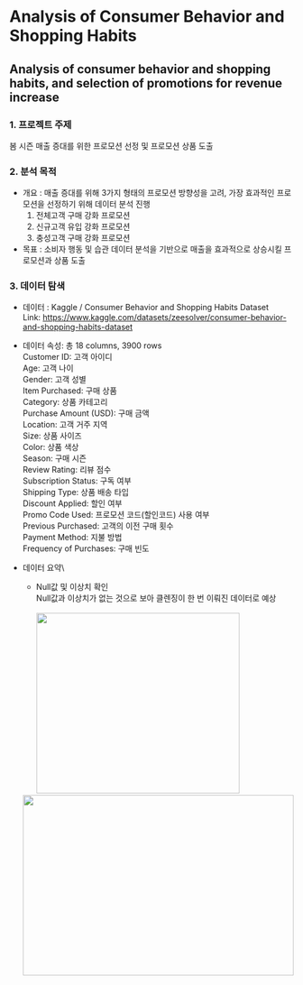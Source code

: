 Analysis of Consumer Behavior and Shopping Habits
=====
Analysis of consumer behavior and shopping habits, and selection of promotions for revenue increase
----
### 1. 프로젝트 주제
봄 시즌 매출 증대를 위한 프로모션 선정 및 프로모션 상품 도출
### 2. 분석 목적
- 개요 : 매출 증대를 위해 3가지 형태의 프로모션 방향성을 고려, 가장 효과적인 프로모션을 선정하기 위해 데이터 분석 진행
  1. 전체고객 구매 강화 프로모션
  2. 신규고객 유입 강화 프로모션
  3. 충성고객 구매 강화 프로모션
- 목표 : 소비자 행동 및 습관 데이터 분석을 기반으로 매출을 효과적으로 상승시킬 프로모션과 상품 도출
### 3. 데이터 탐색
- 데이터 : Kaggle / Consumer Behavior and Shopping Habits Dataset\
  Link: <https://www.kaggle.com/datasets/zeesolver/consumer-behavior-and-shopping-habits-dataset>
  
- 데이터 속성: 총 18 columns, 3900 rows\
  Customer ID: 고객 아이디\
  Age: 고객 나이\
  Gender: 고객 성별\
  Item Purchased: 구매 상품\
  Category: 상품 카테고리\
  Purchase Amount (USD): 구매 금액\
  Location: 고객 거주 지역\
  Size: 상품 사이즈\
  Color: 상품 색상\
  Season: 구매 시즌\
  Review Rating: 리뷰 점수\
  Subscription Status: 구독 여부\
  Shipping Type: 상품 배송 타입\
  Discount Applied: 할인 여부\
  Promo Code Used: 프로모션 코드(할인코드) 사용 여부\
  Previous Purchased: 고객의 이전 구매 횟수\
  Payment Method: 지불 방법\
  Frequency of Purchases: 구매 빈도
  
- 데이터 요약\
  - Null값 및 이상치 확인\
  Null값과 이상치가 없는 것으로 보아 클렌징이 한 번 이뤄진 데이터로 예상\
  \
  <img src="https://github.com/MijeongKim0533/codeit_practice/assets/152786534/73e3873a-8dae-4a0e-8f2b-93b5b8e0f173" width="360" height="320">&nbsp; &nbsp; &nbsp; &nbsp; &nbsp; &nbsp; &nbsp;
  <img src="https://github.com/MijeongKim0533/codeit_practice/assets/152786534/4b171323-3e08-4205-b2e8-3f199a6d7ebc" width="480" height="320">
  
  
  

